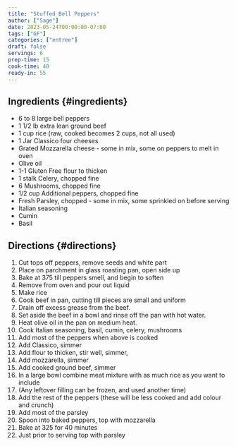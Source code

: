 ```yaml
---
title: "Stuffed Bell Peppers"
author: ["Sage"]
date: 2023-05-24T00:00:00-07:00
tags: ["GF"]
categories: ["entree"]
draft: false
servings: 6
prep-time: 15
cook-time: 40
ready-in: 55
---
```


## Ingredients {#ingredients}

-   6 to 8 large bell peppers
-   1 1/2 lb extra lean ground beef
-   1 cup rice (raw, cooked becomes 2 cups, not all used)
-   1 Jar Classico four cheeses
-   Grated Mozzarella cheese - some in mix, some on peppers to melt in oven
-   Olive oil
-   1-1 Gluten Free flour to thicken
-   1 stalk Celery, chopped fine
-   6 Mushrooms, chopped fine
-   1/2 cup Additional peppers, chopped fine
-   Fresh Parsley, chopped - some in mix, some sprinkled on before serving
-   Italian seasoning
-   Cumin
-   Basil


## Directions {#directions}

1.  Cut tops off peppers, remove seeds and white part
2.  Place on parchment in glass roasting pan, open side up
3.  Bake at 375 till peppers smell, and begin to soften
4.  Remove from oven and pour out liquid
5.  Make rice
6.  Cook beef in pan, cutting till pieces are small and uniform
7.  Drain off excess grease from the beef.
8.  Set aside the beef in a bowl and rinse off the pan with hot water.
9.  Heat olive oil in the pan on medium heat.
10. Cook Italian seasoning, basil, cumin, celery, mushrooms
11. Add most of the peppers when above is cooked
12. Add Classico, simmer
13. Add flour to thicken, stir well, simmer,
14. Add mozzarella, simmer
15. Add cooked ground beef, simmer
16. In a large bowl combine meat mixture with as much rice as you want to include
17. (Any leftover filling can be frozen, and used another time)
18. Add the rest of the peppers (these will be less cooked and add colour and crunch)
19. Add most of the parsley
20. Spoon into baked peppers, top with mozzarella
21. Bake at 325 for 40 minutes
22. Just prior to serving top with parsley